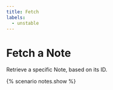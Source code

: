 ```yaml
---
title: Fetch
labels:
  - unstable
---
```


# Fetch a Note

Retrieve a specific Note, based on its ID.

{% scenario notes.show %}
